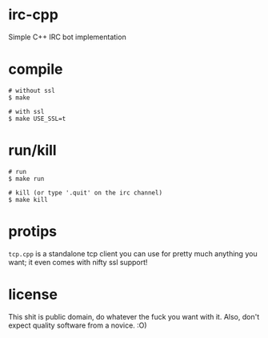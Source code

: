 # irc-cpp

Simple C++ IRC bot implementation

# compile

    # without ssl
    $ make
    
    # with ssl
    $ make USE_SSL=t

# run/kill

    # run
    $ make run
    
    # kill (or type '.quit' on the irc channel)
    $ make kill

# protips

`tcp.cpp` is a standalone tcp client you can use for pretty much
anything you want; it even comes with nifty ssl support!

# license

This shit is public domain, do whatever the fuck you want with it.
Also, don't expect quality software from a novice. :O)
